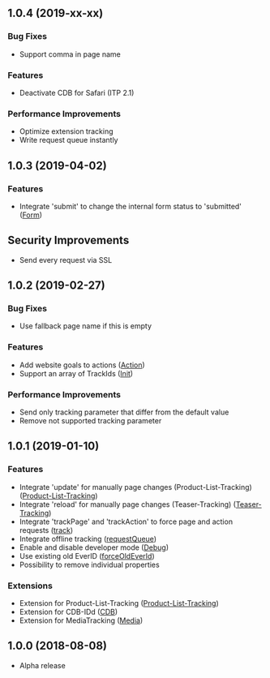 <a name="1.0.4"></a>
## 1.0.4 (2019-xx-xx)

### Bug Fixes

* Support comma in page name

### Features

* Deactivate CDB for Safari (ITP 2.1)

### Performance Improvements

* Optimize extension tracking
* Write request queue instantly

<a name="1.0.3"></a>
## 1.0.3 (2019-04-02)

### Features

* Integrate 'submit' to change the internal form status to 'submitted' ([Form](https://docs.webtrekk.com/display/WSP/wtSmart.extension.form))

## Security Improvements

* Send every request via SSL

<a name="1.0.2"></a>
## 1.0.2 (2019-02-27)

### Bug Fixes

* Use fallback page name if this is empty

### Features

* Add website goals to actions ([Action](https://docs.webtrekk.com/display/WSP/wtSmart.action))
* Support an array of TrackIds ([Init](https://docs.webtrekk.com/display/WSP/wtSmart.init))

### Performance Improvements

* Send only tracking parameter that differ from the default value
* Remove not supported tracking parameter

<a name="1.0.1"></a>
## 1.0.1 (2019-01-10)

### Features

* Integrate 'update' for manually page changes (Product-List-Tracking) ([Product-List-Tracking](https://docs.webtrekk.com/display/WSP/wtSmart.extension.product_list_tracking))
* Integrate 'reload' for manually page changes (Teaser-Tracking) ([Teaser-Tracking](https://docs.webtrekk.com/display/WSP/wtSmart.extension.teaser_tracking))
* Integrate 'trackPage' and 'trackAction' to force page and action requests ([track](https://docs.webtrekk.com/display/WSP/wtSmart.track))
* Integrate offline tracking ([requestQueue](https://docs.webtrekk.com/display/WSP/wtSmart.advanced))
* Enable and disable developer mode ([Debug](https://docs.webtrekk.com/display/WSP/Integrating+the+Smart+Pixel))
* Use existing old EverID ([forceOldEverId](https://docs.webtrekk.com/display/WSP/wtSmart.advanced))
* Possibility to remove individual properties

### Extensions

* Extension for Product-List-Tracking ([Product-List-Tracking](https://docs.webtrekk.com/display/WSP/wtSmart.extension.product_list_tracking))
* Extension for CDB-IDd ([CDB](https://docs.webtrekk.com/display/WSP/wtSmart.extension.cdb))
* Extension for MediaTracking ([Media](https://docs.webtrekk.com/display/WSP/wtSmart.extension.media))

<a name="1.0.0"></a>
## 1.0.0 (2018-08-08)

* Alpha release